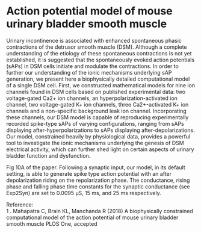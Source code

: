 # Action potential model of mouse urinary bladder smooth muscle 
Urinary incontinence is associated with enhanced spontaneous phasic contractions of the detrusor smooth muscle (DSM). Although a complete understanding of the etiology of these spontaneous contractions is not yet established, it is suggested that the spontaneously evoked action potentials (sAPs) in DSM cells initiate and modulate the contractions. In order to further our understanding of the ionic mechanisms underlying sAP generation, we present here a biophysically detailed computational model of a single DSM cell. First, we constructed mathematical models for nine ion channels found in DSM cells based on published experimental data: two voltage-gated Ca2+ ion channels, an hyperpolarization-activated ion channel, two voltage-gated K+ ion channels, three Ca2+-activated K+ ion channels and a non-specific background leak ion channel. Incorporating these channels, our DSM model is capable of reproducing experimentally recorded spike-type sAPs of varying configurations, ranging from sAPs displaying after-hyperpolarizations to sAPs displaying after-depolarizations. Our model, constrained heavily by physiological data, provides a powerful tool to investigate the ionic mechanisms underlying the genesis of DSM electrical activity, which can further shed light on certain aspects of urinary bladder function and dysfunction.
 
Fig 10A of the paper. Following a synaptic input, our model, in its default setting, is able to generate spike type action potential with an after depolarization riding on the repolarization phase. The conductance, rising phase and falling phase time constants for the synaptic conductance (see Exp2Syn) are set to 0.0095 μS, 15 ms, and 25 ms respectively.

Reference:	
1 . Mahapatra C, Brain KL, Manchanda R (2018) A biophysically constrained computational model of the action potential of mouse urinary bladder smooth muscle PLOS One, accepted
